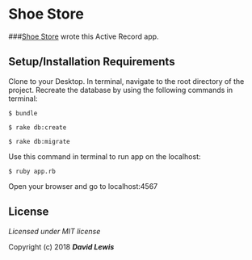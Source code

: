 <!--Your documentation is complete when someone can use your module without ever having to look at its code. This is very important. This makes it possible for you to separate your module's documented interface from its internal implementation (guts). This is good because it means that you are free to change the module's internals as long as the interface remains the same.

Remember: the documentation, not the code, defines what a module does. -- Ken Williams-->

# Shoe Store

###[Shoe Store](http://github.com/dlewiski) wrote this Active Record app.

## Setup/Installation Requirements

Clone to your Desktop.
In terminal, navigate to the root directory of the project.
Recreate the database by using the following commands in terminal:

```
$ bundle
```
```
$ rake db:create
```
```
$ rake db:migrate
```

Use this command in terminal to run app on the localhost:

```
$ ruby app.rb
```

Open your browser and go to localhost:4567


## License

*Licensed under MIT license*

Copyright (c) 2018 **_David Lewis_**
